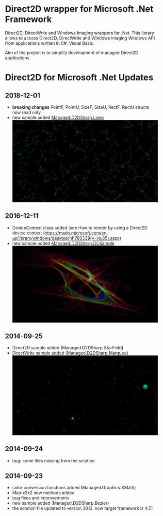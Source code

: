 # Direct2D wrapper for Microsoft .Net Framework

Direct2D, DirectWrite and Windows Imaging wrappers for .Net. 
This library allows to access Direct2D, DirectWrite and Windows Imaging Windows API from applications written in C#, Visual Basic.

Aim of the project is to simplify development of managed Direct2D applications.

# Direct2D for Microsoft .Net Updates
## 2018-12-01
* **breaking changes** PointF, PointU, SizeF, SizeU, RectF, RectU structs now read only
* new sample added [Managed.D2DSharp.Lines](https://github.com/dmitrykolchev/d2dsharp/tree/master/D2DSharp/Managed.D2DSharp.Lines)
![lines screenshot](images/lines.png)

## 2016-12-11
* DeviceContext  class added (see How to render by using a Direct2D device context (https://msdn.microsoft.com/en-us/library/windows/desktop/hh780339(v=vs.85).aspx)
* new sample added [Managed.D2DSharp.DCSample](https://github.com/dmitrykolchev/d2dsharp/tree/master/D2DSharp/Managed.D2DSharp.DCSample)
![bezier screenshot](images/bezier.png)

## 2014-09-25
* Direct2D sample added (Managed.D2DSharp.StarField)
* DirectWrite sample added (Managed.D2DSharp.Marquee)
![starfield screenshot](images/stars.png)
## 2014-09-24
* bug: some files missing from the solution

## 2014-09-23
* color conversion functions added (Managed.Graphics.XMath)
* Matrix3x2 new methods added 
* bug fixes and improvements
* new sample added (Managed.D2DSharp.Bezier)
* the solution file updated to version 2013, now target framework is 4.51
